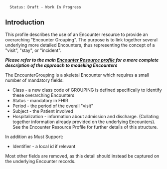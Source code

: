       Status: Draft - Work In Progress


## **Introduction**
This profile describes the use of an Encounter resource to provide an overarching "Encounter Grouping". The purpose is to link together several underlying more detailed Encounters, thus representing the concept of a "visit", "stay", or "incident".

***Please refer to the main [Encounter Resource profile](StructureDefinition-Interweave-Encounter.html) for a more complete description of the approach to modelling Encounters***

The EncounterGrouping is a skeletal Encounter which requires a small number of mandatory fields:
 - Class - a new class code of GROUPING is defined specifically to identify these overarching Encounters
 - Status - mandatory in FHIR
 - Period - the period of the overall "visit"
 - Subject - the Patient involved
 - Hospitalization - information about admission and discharge. (Collating together information already provided on the underlying Encounters). See the Encounter Resource Profile for further details of this structure.

 In addition as Must Support:
  - Identifier - a local id if relevant

Most other fields are removed, as this detail should instead be captured on the underlying Encounter records.


